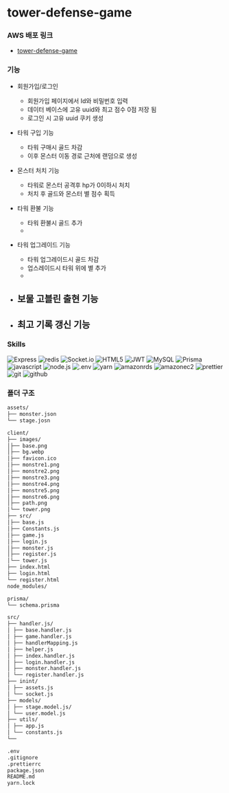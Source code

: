 # tower-defense-game

### AWS 배포 링크

- [tower-defense-game](13.209.10.190:3000)

### 기능

- 회원가입/로그인

  - 회원가입 페이지에서 Id와 비밀번호 입력
  - 데이터 베이스에 고유 uuid와 최고 점수 0점 저장 됨
  - 로그인 시 고유 uuid 쿠키 생성

- 타워 구입 기능

  - 타워 구매시 골드 차감
  - 이후 몬스터 이동 경로 근처에 랜덤으로 생성

- 몬스터 처치 기능

  - 타워로 몬스터 공격후 hp가 0이하시 처치
  - 처치 후 골드와 몬스터 별 점수 획득

- 타워 환불 기능

  - 타워 환불시 골드 추가
  -

- 타워 업그레이드 기능

  - 타워 업그레이드시 골드 차감
  - 업스레이드시 타워 위에 별 추가
  -

- ## 보물 고블린 출현 기능

- ## 최고 기록 갱신 기능

### Skills

![Express](https://img.shields.io/badge/Express-000000?style=for-the-badge&logo=express&logoColor=white)
![redis](https://img.shields.io/badge/redis-FF4438?style=for-the-badge&logo=redis&logoColor=white)
![Socket.io](https://img.shields.io/badge/Socket.io-010101?style=for-the-badge&logo=Socket.io&logoColor=white)
![HTML5](https://img.shields.io/badge/HTML5-E34F26?style=for-the-badge&logo=HTML5&logoColor=white)
![JWT](https://img.shields.io/badge/JWT-000000?style=for-the-badge&logo=JSON%20web%20tokens&logoColor=white)
![MySQL](https://img.shields.io/badge/MySQL-4479A1?style=for-the-badge&logo=mysql&logoColor=white)
![Prisma](https://img.shields.io/badge/Prisma-2D3748?style=for-the-badge&logo=prisma&logoColor=white)
![javascript](https://img.shields.io/badge/javascript-F7DF1E?style=for-the-badge&logo=javascript&logoColor=black)
![node.js](https://img.shields.io/badge/node.js-5FA04E?style=for-the-badge&logo=node.js&logoColor=white)
![.env](https://img.shields.io/badge/.env-ECD53F?style=for-the-badge&logo=.env&logoColor=black)
![yarn](https://img.shields.io/badge/yarn-2C8EBB?style=for-the-badge&logo=yarn&logoColor=white)
![amazonrds](https://img.shields.io/badge/amazonrds-527FFF?style=for-the-badge&logo=amazonrds&logoColor=white)
![amazonec2](https://img.shields.io/badge/amazonec2-FF9900?style=for-the-badge&logo=amazonec2&logoColor=white)
![prettier](https://img.shields.io/badge/prettier-F7B93E?style=for-the-badge&logo=prettier&logoColor=black)
![git](https://img.shields.io/badge/git-F05032?style=for-the-badge&logo=git&logoColor=white)
![github](https://img.shields.io/badge/github-181717?style=for-the-badge&logo=github&logoColor=white)

### 폴더 구조

```markdown
assets/
├── monster.json
└── stage.josn

client/
├── images/
│├── base.png
│├── bg.webp
│├── favicon.ico
│├── monstre1.png
│├── monstre2.png
│├── monstre3.png
│├── monstre4.png
│├── monstre5.png
│├── monstre6.png
│├── path.png
│└── tower.png
├── src/
│├── base.js
│├── Constants.js
│├── game.js
│├── login.js
│├── monster.js
│├── register.js
│└── tower.js
├── index.html
├── login.html
└── register.html
node_modules/

prisma/
└── schema.prisma

src/
├── handler.js/
│ ├── base.handler.js
│ ├── game.handler.js
│ ├── handlerMapping.js
│ ├── helper.js
│ ├── index.handler.js
│ ├── login.handler.js
│ ├── monster.handler.js
│ └── register.handler.js
├── inint/
│ ├── assets.js
│ └── socket.js
├── models/
│ ├── stage.model.js/
│ └── user.model.js
├── utils/
│ ├── app.js
│ └── constants.js
└──

.env
.gitignore
.prettierrc
package.json
README.md
yarn.lock
```

